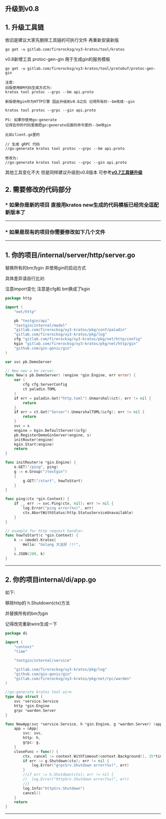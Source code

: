 ## 升级到v0.8

## 1. 升级工具链

依旧是建议大家先删除工具链的可执行文件 再重新安装新版

```shell
go get -u gitlab.com/firerocksg/xy3-kratos/tool/kratos
``` 

v0.8新增工具 protoc-gen-gin 用于生成gin的服务模板

```shell
go get -u gitlab.com/firerocksg/xy3-kratos/tool/protobuf/protoc-gen-gin

注意:
旧版使用BM代码生成方式为:
kratos tool protoc --grpc --bm api.proto

新版使用gin作为HTTP引擎 因此升级到v0.8之后 记得所有的--bm改成--gin

kratos tool protoc --grpc --gin api.proto
```

```
PS: 如果你使用go:generate
记得去你的代码里面把go:generate后面的命令里的--bm改gin

比如client.go里的

// 生成 gRPC 代码
//go:generate kratos tool protoc --grpc --bm api.proto

修改为:
//go:generate kratos tool protoc --grpc --gin api.proto
```


其他工具变化不大 但是同样建议升级到v0.8版本 可参考[**v0.7工具链升级**](../v0.7/new-generator-tools.md)

## 2. 需要修改的代码部分

### * 如果你是新的项目 直接用kratos new生成的代码模板已经完全适配新版本了

***

### * 如果是现有的项目你需要修改如下几个文件
***

## **1. 你的项目/internal/server/http/server.go**

替换所有的bm为gin 并使用gin的启动方式

具体差异请自行比对:

注意import变化 注意是cfg和 bm换成了kgin
```go
package http

import (
	"net/http"

	pb "testgin/api"
	"testgin/internal/model"
	"gitlab.com/firerocksg/xy3-kratos/pkg/conf/paladin"
	"gitlab.com/firerocksg/xy3-kratos/pkg/log"
	cfg "gitlab.com/firerocksg/xy3-kratos/pkg/net/http/config"
	kgin "gitlab.com/firerocksg/xy3-kratos/pkg/net/http/gin"
	"github.com/gin-gonic/gin"
)

var svc pb.DemoServer

// New new a bm server.
func New(s pb.DemoServer) (engine *gin.Engine, err error) {
	var (
		cfg cfg.ServerConfig
		ct paladin.TOML
	)
	if err = paladin.Get("http.toml").Unmarshal(&ct); err != nil {
		return
	}
	if err = ct.Get("Server").UnmarshalTOML(&cfg); err != nil {
		return
	}
	svc = s
	engine = kgin.DefaultServer(&cfg)
	pb.RegisterDemoGinServer(engine, s)
	initRouter(engine)
	kgin.Start(engine)
	return
}

func initRouter(e *gin.Engine) {
	e.GET("/ping", ping)
	g := e.Group("/testgin")
	{
		g.GET("/start", howToStart)
	}
}

func ping(ctx *gin.Context) {
	if _, err := svc.Ping(ctx, nil); err != nil {
		log.Error("ping error(%v)", err)
		ctx.AbortWithStatus(http.StatusServiceUnavailable)
	}
}

// example for http request handler.
func howToStart(c *gin.Context) {
	k := &model.Kratos{
		Hello: "Golang 大法好 !!!",
	}
	c.JSON(200, k)
}
```

***

## **2. 你的项目internal/di/app.go**
如下:

移除http的 h.Shutdown(ctx)方法

并替换所有的bm为gin

记得改完重新wire生成一下

```go
package di

import (
	"context"
	"time"

	"testgin/internal/service"

	"gitlab.com/firerocksg/xy3-kratos/pkg/log"
	"github.com/gin-gonic/gin"
	"gitlab.com/firerocksg/xy3-kratos/pkg/net/rpc/warden"
)

//go:generate kratos tool wire
type App struct {
	svc *service.Service
	http *gin.Engine
	grpc *warden.Server
}

func NewApp(svc *service.Service, h *gin.Engine, g *warden.Server) (app *App, closeFunc func(), err error){
	app = &App{
		svc: svc,
		http: h,
		grpc: g,
	}
	closeFunc = func() {
		ctx, cancel := context.WithTimeout(context.Background(), 35*time.Second)
		if err := g.Shutdown(ctx); err != nil {
			log.Error("grpcSrv.Shutdown error(%v)", err)
		}
		//if err := h.Shutdown(ctx); err != nil {
		//	log.Error("httpSrv.Shutdown error(%v)", err)
		//}
        log.Info("httpSrv.Shutdown")
		cancel()
	}
	return
}


```

***

